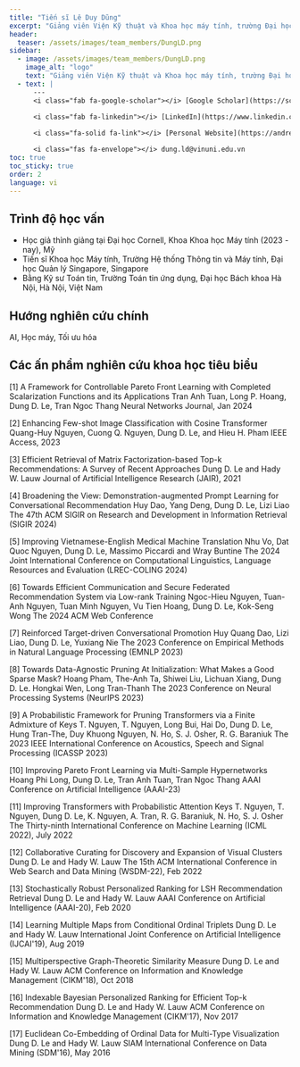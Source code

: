 ```yaml
---
title: "Tiến sĩ Lê Duy Dũng"
excerpt: "Giảng viên Viện Kỹ thuật và Khoa học máy tính, trường Đại học VinUniversity"
header:
  teaser: /assets/images/team_members/DungLD.png
sidebar:
  - image: /assets/images/team_members/DungLD.png
    image_alt: "logo"
    text: "Giảng viên Viện Kỹ thuật và Khoa học máy tính, trường Đại học VinUniversity"
  - text: |
      ---
      <i class="fab fa-google-scholar"></i> [Google Scholar](https://scholar.google.com/citations?hl=en&user=0eoYR1gAAAAJ)
      
      <i class="fab fa-linkedin"></i> [LinkedIn](https://www.linkedin.com/in/leduydung/)

      <i class="fa-solid fa-link"></i> [Personal Website](https://andrew-dungle.github.io/)

      <i class="fas fa-envelope"></i> dung.ld@vinuni.edu.vn
toc: true
toc_sticky: true
order: 2
language: vi
---
```


## Trình độ học vấn
- Học giả thỉnh giảng tại Đại học Cornell, Khoa Khoa học Máy tính (2023 - nay), Mỹ
- Tiến sĩ Khoa học Máy tính, Trường Hệ thống Thông tin và Máy tính, Đại học Quản lý Singapore, Singapore
- Bằng Kỹ sư Toán tin, Trường Toán tin ứng dụng, Đại học Bách khoa Hà Nội, Hà Nội, Việt Nam


## Hướng nghiên cứu chính
AI, Học máy, Tối ưu hóa

## Các ấn phẩm nghiên cứu khoa học tiêu biểu
[1] A Framework for Controllable Pareto Front Learning with Completed Scalarization Functions and its Applications
Tran Anh Tuan, Long P. Hoang, Dung D. Le, Tran Ngoc Thang
Neural Networks Journal, Jan 2024

[2] Enhancing Few-shot Image Classification with Cosine Transformer
Quang-Huy Nguyen, Cuong Q. Nguyen, Dung D. Le, and Hieu H. Pham
IEEE Access, 2023

[3] Efficient Retrieval of Matrix Factorization-based Top-k Recommendations: A Survey of Recent Approaches
Dung D. Le and Hady W. Lauw
Journal of Artificial Intelligence Research (JAIR), 2021

[4] Broadening the View: Demonstration-augmented Prompt Learning for Conversational Recommendation
Huy Dao, Yang Deng, Dung D. Le, Lizi Liao
The 47th ACM SIGIR on Research and Development in Information Retrieval (SIGIR 2024)

[5] Improving Vietnamese-English Medical Machine Translation
Nhu Vo, Dat Quoc Nguyen, Dung D. Le, Massimo Piccardi and Wray Buntine
The 2024 Joint International Conference on Computational Linguistics, Language Resources and Evaluation (LREC-COLING 2024)

[6] Towards Efficient Communication and Secure Federated Recommendation System via Low-rank Training
Ngoc-Hieu Nguyen, Tuan-Anh Nguyen, Tuan Minh Nguyen, Vu Tien Hoang, Dung D. Le, Kok-Seng Wong
The 2024 ACM Web Conference

[7] Reinforced Target-driven Conversational Promotion
Huy Quang Dao, Lizi Liao, Dung D. Le, Yuxiang Nie
The 2023 Conference on Empirical Methods in Natural Language Processing (EMNLP 2023)

[8] Towards Data-Agnostic Pruning At Initialization: What Makes a Good Sparse Mask?
Hoang Pham, The-Anh Ta, Shiwei Liu, Lichuan Xiang, Dung D. Le. Hongkai Wen, Long Tran-Thanh
The 2023 Conference on Neural Processing Systems (NeurIPS 2023)

[9] A Probabilistic Framework for Pruning Transformers via a Finite Admixture of Keys
T. Nguyen, T. Nguyen, Long Bui, Hai Do, Dung D. Le, Hung Tran-The, Duy Khuong Nguyen, N. Ho, S. J. Osher, R. G. Baraniuk
The 2023 IEEE International Conference on Acoustics, Speech and Signal Processing (ICASSP 2023)

[10] Improving Pareto Front Learning via Multi-Sample Hypernetworks
Hoang Phi Long, Dung D. Le, Tran Anh Tuan, Tran Ngoc Thang
AAAI Conference on Artificial Intelligence (AAAI-23)

[11] Improving Transformers with Probabilistic Attention Keys
T. Nguyen, T. Nguyen, Dung D. Le, K. Nguyen, A. Tran, R. G. Baraniuk, N. Ho, S. J. Osher
The Thirty-ninth International Conference on Machine Learning (ICML 2022), July 2022

[12] Collaborative Curating for Discovery and Expansion of Visual Clusters
Dung D. Le and Hady W. Lauw
The 15th ACM International Conference in Web Search and Data Mining (WSDM-22), Feb 2022

[13] Stochastically Robust Personalized Ranking for LSH Recommendation Retrieval
Dung D. Le and Hady W. Lauw
AAAI Conference on Artificial Intelligence (AAAI-20), Feb 2020

[14] Learning Multiple Maps from Conditional Ordinal Triplets
Dung D. Le and Hady W. Lauw
International Joint Conference on Artificial Intelligence (IJCAI'19), Aug 2019

[15] Multiperspective Graph-Theoretic Similarity Measure
Dung D. Le and Hady W. Lauw
ACM Conference on Information and Knowledge Management (CIKM'18), Oct 2018

[16] Indexable Bayesian Personalized Ranking for Efficient Top-k Recommendation
Dung D. Le and Hady W. Lauw
ACM Conference on Information and Knowledge Management (CIKM'17), Nov 2017

[17] Euclidean Co-Embedding of Ordinal Data for Multi-Type Visualization
Dung D. Le and Hady W. Lauw
SIAM International Conference on Data Mining (SDM'16), May 2016